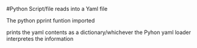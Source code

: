 #Python Script/file reads into a Yaml file

The python pprint funtion imported 

prints the yaml contents as a dictionary/whichever the
Pyhon yaml loader interpretes the information 